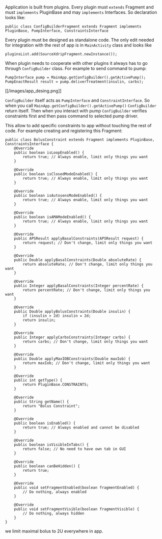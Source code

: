 Application is built from plugins.
Every plugin must `extends` Fragment and must `implements` PluginBase and may `implements` Interfaces. 
So declaration looks like:

`public class ConfigBuilderFragment extends Fragment implements PluginBase, PumpInterface, ConstraintsInterface`

Every plugin must be designed as standalone code. The only edit needed for integration with the rest of app is in `MainActivity` class and looks like 

`pluginsList.add(SourceXdripFragment.newInstance());`

When plugin needs to cooperate with other plugins it always has to go through `ConfigBuilder` class. For example to send command to pump:
```
PumpInterface pump = MainApp.getConfigBuilder().getActivePump();
PumpEnactResult result = pump.deliverTreatment(insulin, carbs);
```

[[/images/app_desing.png]]

`ConfigBuilder` itself acts as `PumpInterface` and `ConstraintInterface`. So when you call `MainApp.getConfigBuilder().getActivePump()` `ConfigBuilder` return itself. Then when you interact with pump `ConfigBuilder` verifies constraints first and then pass command to selected pump driver.

This allow to add specific constraints to app without touching the rest of code. For example creating and registering this Fragment:
```
public class BolusConstraint extends Fragment implements PluginBase, ConstraintsInterface {
    @Override
    public boolean isLoopEnabled() {
        return true; // Always enable, limit only things you want
    }

    @Override
    public boolean isClosedModeEnabled() {
        return true; // Always enable, limit only things you want
    }

    @Override
    public boolean isAutosensModeEnabled() {
        return true; // Always enable, limit only things you want
    }

    @Override
    public boolean isAMAModeEnabled() {
        return true; // Always enable, limit only things you want
    }

    @Override
    public APSResult applyBasalConstraints(APSResult request) {
        return request; // Don't change, limit only things you want
    }

    @Override
    public Double applyBasalConstraints(Double absoluteRate) {
        return absoluteRate; // Don't change, limit only things you want
    }

    @Override
    public Integer applyBasalConstraints(Integer percentRate) {
        return percentRate; // Don't change, limit only things you want
    }

    @Override
    public Double applyBolusConstraints(Double insulin) {
        if (insulin > 2d) insulin = 2d;
        return insulin;
    }

    @Override
    public Integer applyCarbsConstraints(Integer carbs) {
        return carbs; // Don't change, limit only things you want
    }

    @Override
    public Double applyMaxIOBConstraints(Double maxIob) {
        return maxIob; // Don't change, limit only things you want
    }

    @Override
    public int getType() {
        return PluginBase.CONSTRAINTS;
    }

    @Override
    public String getName() {
        return "Bolus Constraint";
    }

    @Override
    public boolean isEnabled() {
        return true; // Always enabled and cannot be disabled
    }

    @Override
    public boolean isVisibleInTabs() {
        return false; // No need to have own tab in GUI
    }

    @Override
    public boolean canBeHidden() {
        return true;
    }

    @Override
    public void setFragmentEnabled(boolean fragmentEnabled) {
        // Do nothing, always enabled
    }

    @Override
    public void setFragmentVisible(boolean fragmentVisible) {
        // Do nothing, always hidden
    }
}
```
we limit maximal bolus to 2U everywhere in app.